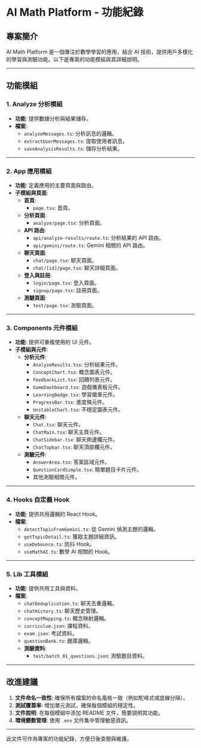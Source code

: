 # AI Math Platform - 功能紀錄

## 專案簡介
AI Math Platform 是一個專注於數學學習的應用，結合 AI 技術，提供用戶多樣化的學習與測驗功能。以下是專案的功能模組與其詳細說明。

---

## 功能模組

### 1. **Analyze 分析模組**
- **功能**: 提供數據分析與結果儲存。
- **檔案**:
  - `analyzeMessages.ts`: 分析訊息的邏輯。
  - `extractUserMessages.ts`: 提取使用者訊息。
  - `saveAnalysisResults.ts`: 儲存分析結果。

---

### 2. **App 應用模組**
- **功能**: 定義應用的主要頁面與路由。
- **子模組與頁面**:
  - **首頁**:
    - `page.tsx`: 首頁。
  - **分析頁面**:
    - `analyze/page.tsx`: 分析頁面。
  - **API 路由**:
    - `api/analyze-results/route.ts`: 分析結果的 API 路由。
    - `api/gemini/route.ts`: Gemini 相關的 API 路由。
  - **聊天頁面**:
    - `chat/page.tsx`: 聊天頁面。
    - `chat/[id]/page.tsx`: 聊天詳細頁面。
  - **登入與註冊**:
    - `login/page.tsx`: 登入頁面。
    - `signup/page.tsx`: 註冊頁面。
  - **測驗頁面**:
    - `test/page.tsx`: 測驗頁面。

---

### 3. **Components 元件模組**
- **功能**: 提供可重複使用的 UI 元件。
- **子模組與元件**:
  - **分析元件**:
    - `AnalyzeResults.tsx`: 分析結果元件。
    - `ConceptChart.tsx`: 概念圖表元件。
    - `FeedbackList.tsx`: 回饋列表元件。
    - `GameDashboard.tsx`: 遊戲儀表板元件。
    - `LearningBadge.tsx`: 學習徽章元件。
    - `ProgressBar.tsx`: 進度條元件。
    - `UnstableChart.tsx`: 不穩定圖表元件。
  - **聊天元件**:
    - `Chat.tsx`: 聊天元件。
    - `ChatMain.tsx`: 聊天主頁元件。
    - `ChatSidebar.tsx`: 聊天側邊欄元件。
    - `ChatTopbar.tsx`: 聊天頂部欄元件。
  - **測驗元件**:
    - `AnswerArea.tsx`: 答案區域元件。
    - `QuestionCardSimple.tsx`: 簡單題目卡片元件。
    - 其他測驗相關元件。

---

### 4. **Hooks 自定義 Hook**
- **功能**: 提供共用邏輯的 React Hook。
- **檔案**:
  - `detectTopicFromGemini.ts`: 從 Gemini 偵測主題的邏輯。
  - `getTopicDetail.ts`: 獲取主題詳細資訊。
  - `useDebounce.ts`: 防抖 Hook。
  - `useMathAI.ts`: 數學 AI 相關的 Hook。

---

### 5. **Lib 工具模組**
- **功能**: 提供共用工具與資料。
- **檔案**:
  - `chatDeduplication.ts`: 聊天去重邏輯。
  - `chatHistory.ts`: 聊天歷史管理。
  - `conceptMapping.ts`: 概念映射邏輯。
  - `curriculum.json`: 課程資料。
  - `exam.json`: 考試資料。
  - `questionBank.ts`: 題庫邏輯。
  - **測驗資料**:
    - `test/batch_01_questions.json`: 測驗題目資料。

---

## 改進建議
1. **文件命名一致性**: 確保所有檔案的命名風格一致（例如駝峰式或底線分隔）。
2. **測試覆蓋率**: 增加單元測試，確保每個模組的穩定性。
3. **文件說明**: 在每個模組中添加 README 文件，簡要說明其功能。
4. **環境變數管理**: 使用 `.env` 文件集中管理敏感資訊。

---

此文件可作為專案的功能紀錄，方便日後查閱與維護。
